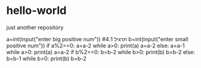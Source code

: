 # hello-world
just another repository

a=int(input("enter big positive num"))      #תרגיל 4.1
b=int(input("enter small positive num"))
if a%2==0:
    a=a-2
    while a>0:
        print(a)
        a=a-2
else:
    a=a-1
    while a>0:
        print(a)
        a=a-2
if b%2==0:
    b=b-2
    while b>0:
        print(b)
        b=b-2
else:
    b=b-1
    while b>0:
        print(b)
        b=b-2
